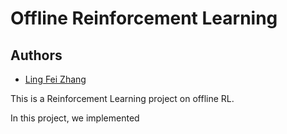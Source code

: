 # Offline Reinforcement Learning
## Authors
- [Ling Fei Zhang](https://github.com/Ling01234)

This is a Reinforcement Learning project on offline RL.

In this project, we implemented